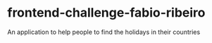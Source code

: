 # frontend-challenge-fabio-ribeiro

An application to help people to find the holidays in their countries
